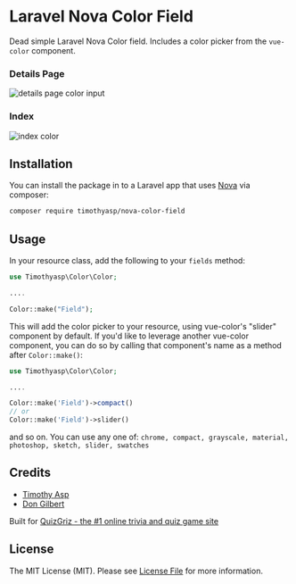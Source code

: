 # Laravel Nova Color Field

Dead simple Laravel Nova Color field. Includes a color picker from the `vue-color` component.

### Details Page

![details page color input](https://cdn-pro.dprcdn.net/files/acc_465612/jI2x1G)

### Index

![index color](https://cdn-pro.dprcdn.net/files/acc_465612/VnWbt5)

## Installation

You can install the package in to a Laravel app that uses [Nova](https://nova.laravel.com) via composer:

```bash
composer require timothyasp/nova-color-field
```

## Usage

In your resource class, add the following to your `fields` method:

```php
use Timothyasp\Color\Color;

....

Color::make("Field");
```

This will add the color picker to your resource, using vue-color's "slider" component by default.
If you'd like to leverage another vue-color component, you can do so by calling that component's
name as a method after `Color::make()`:

```php
use Timothyasp\Color\Color;

....

Color::make('Field')->compact()
// or
Color::make('Field')->slider()
```

and so on. You can use any one of: `chrome, compact, grayscale, material, photoshop, sketch, slider, swatches`

## Credits

-   [Timothy Asp](https://github.com/timothyasp)
-   [Don Gilbert](https://github.com/dongilbert)

Built for [QuizGriz - the #1 online trivia and quiz game site](https://grizly.com)

## License

The MIT License (MIT). Please see [License File](LICENSE.md) for more information.
